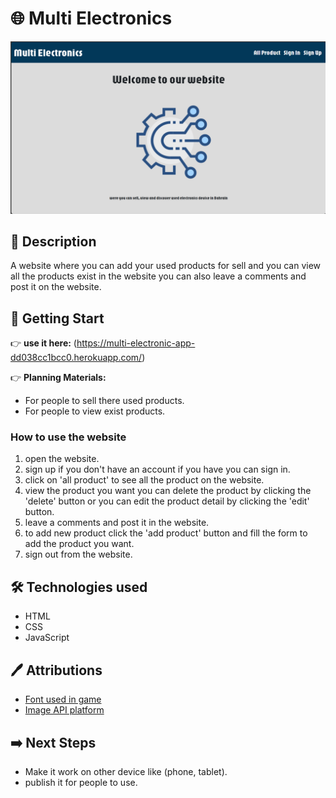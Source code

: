 # 🌐 Multi Electronics 
![project-picture](./public/asset%20/project2-picture.png)

## 📖 Description
A website where you can add your used products for sell and you can view all the products exist in the website you can also leave a comments and post it on the website.

## 🚀 Getting Start

👉 **use it here:** (https://multi-electronic-app-dd038cc1bcc0.herokuapp.com/)

👉 **Planning Materials:**
- For people to sell there used products.
- For people to view exist products.

### How to use the website
1. open the website.
2. sign up if you don't have an account if you have you can sign in.
3. click on 'all product' to see all the product on the website.
4. view the product you want you can delete the product by clicking the 'delete' button or you can edit the product detail by clicking the 'edit' button.
5. leave a comments and post it in the website.
6. to add new product click the 'add product' button and fill the form to add the product you want.
7. sign out from the website.

## 🛠️ Technologies used
- HTML
- CSS
- JavaScript

## 🖊️ Attributions
- [Font used in game](https://fonts.google.com/)
- [Image API platform](https://cloudinary.com/)

## ➡️ Next Steps
- Make it work on other device like (phone, tablet).
- publish it for people to use.
